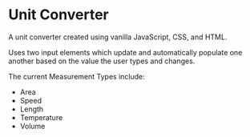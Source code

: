 # Unit Converter

A unit converter created using vanilla JavaScript, CSS, and HTML.

Uses two input elements which update and automatically populate 
one another based on the value the user types and changes.

The current Measurement Types include:

- Area
- Speed
- Length
- Temperature
- Volume


